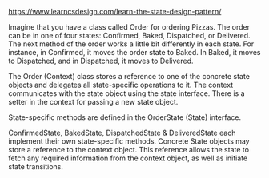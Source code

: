 https://www.learncsdesign.com/learn-the-state-design-pattern/

Imagine that you have a class called Order for ordering Pizzas. The order can be in one of four states: Confirmed, Baked, Dispatched, or Delivered. The next method of the order works a little bit differently in each state. For instance, in Confirmed, it moves the order state to Baked. In Baked, it moves to Dispatched, and in Dispatched, it moves to Delivered.

The Order (Context) class stores a reference to one of the concrete state objects and delegates all state-specific operations to it. The context communicates with the state object using the state interface. There is a setter in the context for passing a new state object.

State-specific methods are defined in the OrderState (State) interface.

ConfirmedState, BakedState, DispatchedState & DeliveredState each implement their own state-specific methods. Concrete State objects may store a reference to the context object. This reference allows the state to fetch any required information from the context object, as well as initiate state transitions.